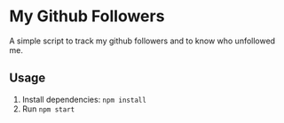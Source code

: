 # My Github Followers

A simple script to track my github followers and to know who unfollowed me.

## Usage

1. Install dependencies: ``npm install``
2. Run ``npm start``
